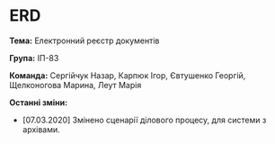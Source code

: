# ERD
**Тема:** Електронний реєстр документів

**Група:** ІП-83

**Команда:** Сергійчук Назар, Карпюк Ігор, Євтушенко Георгій, Щелконогова Марина, Леут Марія

**Останні зміни:**
- [07.03.2020] Змінено сценарії ділового процесу, для системи з архівами.
